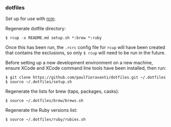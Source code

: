 ### dotfiles

Set up for use with [rcm](https://github.com/thoughtbot/rcm).

Regenerate dotfile directory:

`$ rcup -x README.md setup.sh *:brew *:ruby`

Once this has been run, the `.rcrc` config file for `rcup` will have been
created that contains the exclusions, so only `$ rcup` will need to be run in
the future.

Before setting up a new development environment on a new machine,
ensure XCode and XCode command line tools have been installed, then run:

`$ git clone https://github.com/paulfioravanti/dotfiles.git ~/.dotfiles`
`$ source ~/.dotfiles/setup.sh`

Regenerate the lists for brew (taps, packages, casks):

`$ source ~/.dotfiles/brew/brews.sh`

Regenerate the Ruby versions list:

`$ source ~/.dotfiles/ruby/rubies.sh`
